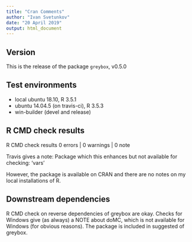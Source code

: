 ```yaml
---
title: "Cran Comments"
author: "Ivan Svetunkov"
date: "20 April 2019"
output: html_document
---
```

## Version
This is the release of the package ``greybox``, v0.5.0

## Test environments
* local ubuntu 18.10, R 3.5.1
* ubuntu 14.04.5 (on travis-ci), R 3.5.3
* win-builder (devel and release)

## R CMD check results
R CMD check results
0 errors | 0 warnings | 0 note

Travis gives a note:
Package which this enhances but not available for checking: ‘vars’

However, the package is available on CRAN and there are no notes on my local installations of R.

## Downstream dependencies
R CMD check on reverse dependencies of greybox are okay.
Checks for Windows give (as always) a NOTE about doMC, which is not available for Windows (for obvious reasons). The package is included in suggested of greybox.

